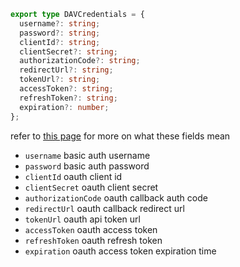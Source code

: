 ```ts
export type DAVCredentials = {
  username?: string;
  password?: string;
  clientId?: string;
  clientSecret?: string;
  authorizationCode?: string;
  redirectUrl?: string;
  tokenUrl?: string;
  accessToken?: string;
  refreshToken?: string;
  expiration?: number;
};
```

refer to [this page](https://developers.google.com/identity/protocols/oauth2) for more on what these fields mean

- `username` basic auth username
- `password` basic auth password
- `clientId` oauth client id
- `clientSecret` oauth client secret
- `authorizationCode` oauth callback auth code
- `redirectUrl` oauth callback redirect url
- `tokenUrl` oauth api token url
- `accessToken` oauth access token
- `refreshToken` oauth refresh token
- `expiration` oauth access token expiration time
